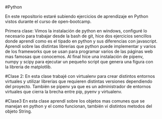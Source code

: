 #Python

En este repositorio estaré subiendo ejercicios de aprendizaje en Python vistos durante el curso de open-bootcamp.

Primera clase: Vimos la instalación de python en windows, configuré lo necesario para trabajar desde la bash de git, hice dos ejercicios sencillos donde aprendí como es el tipado en python y sus diferencias con javascript. Aprendí sobre las distintas librerias que python puede implementar y varios de los frameworks que se usan para programar varios de las páginas web mas famosas que conocemos. Al final hice una instalación de pipenv, numpy y scipy para ejecutar un pequeño script que genera una figura con la libreria de matplotlib.

#Clase 2:
En esta clase trabajé con virtualenv para crear distintos entornos virtuales y utilizar librerias que requieren distintas versiones dependiendo del proyecto. También se pipenv ya que es un administrador de entornos virtuales que cierra la brecha entre pip, pyenv y virtualenv.

#Clase3 
En esta clase aprendí sobre los objetos mas comunes que se manejan en python y el como funcionan, también vi distintos metodos del objeto String.
